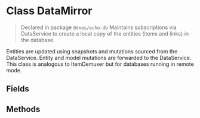 # Class DataMirror
> Declared in package `@dxos/echo-db`
Maintains subscriptions via DataService to create a local copy of the entities (items and links) in the database.

Entities are updated using snapshots and mutations sourced from the DataService.
Entity and model mutations are forwarded to the DataService.
This class is analogous to ItemDemuxer but for databases running in remote mode.

## Fields

## Methods

